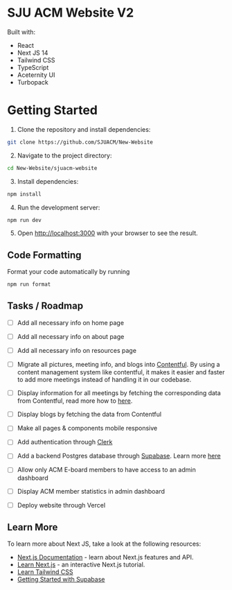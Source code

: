 # SJU ACM Website V2
Built with:
- React 
- Next JS 14
- Tailwind CSS
- TypeScript
- Aceternity UI
- Turbopack

# Getting Started

1. Clone the repository and install dependencies:
```bash
git clone https://github.com/SJUACM/New-Website
```

2. Navigate to the project directory:
```bash
cd New-Website/sjuacm-website
```

3. Install dependencies:
```bash
npm install
```

4. Run the development server:
```bash
npm run dev
```

5. Open [http://localhost:3000](http://localhost:3000) with your browser to see the result.


## Code Formatting

Format your code automatically by running 
```bash
npm run format
```

## Tasks / Roadmap 
- [ ] Add all necessary info on home page
- [ ] Add all necessary info on about page
- [ ] Add all necessary info on resources page
- [ ] Migrate all pictures, meeting info, and blogs into [Contentful](https://www.contentful.com/).
      By using a content management system like contentful, it makes it easier and faster to add more meetings instead of handling it in our codebase. 
- [ ] Display information for all meetings by fetching the corresponding data from Contentful, read more how to [here](https://www.contentful.com/developers/docs/concepts/apis/).
- [ ] Display blogs by fetching the data from Contentful
- [ ] Make all pages & components mobile responsive
- [ ] Add authentication through [Clerk]([https://clerk.com/docs/quickstarts/nextjs](https://clerk.com/docs/qui))
- [ ] Add a backend Postgres database through [Supabase](https://supabase.com/docs/guides/database/overview). Learn more [here](https://supabase.com/docs/guides/getting-started/quickstarts/nextjs)
- [ ] Allow only ACM E-board members to have access to an admin dashboard
- [ ] Display ACM member statistics in admin dashboard  
- [ ] Deploy website through Vercel
   


## Learn More

To learn more about Next JS, take a look at the following resources:

- [Next.js Documentation](https://nextjs.org/docs) - learn about Next.js features and API.
- [Learn Next.js](https://nextjs.org/learn) - an interactive Next.js tutorial.
- [Learn Tailwind CSS](https://tailwindcss.com/docs/installation)
- [Getting Started with Supabase](https://www.youtube.com/watch?v=WdA6b0jPNv4)
